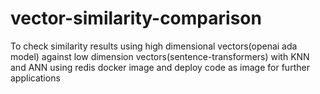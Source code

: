# vector-similarity-comparison
To check similarity results using high dimensional vectors(openai ada model) against low dimension vectors(sentence-transformers) with KNN and ANN using redis docker image and deploy code as image for further applications
